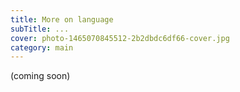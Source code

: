 ```yaml
---
title: More on language
subTitle: ...
cover: photo-1465070845512-2b2dbdc6df66-cover.jpg
category: main
---
```


(coming soon)
